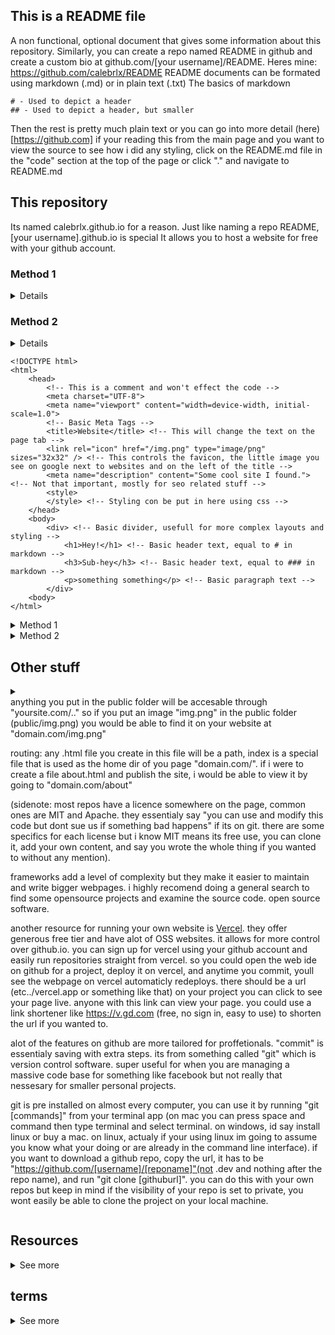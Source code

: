 ## This is a README file
A non functional, optional document that gives some information about this repository. 
Similarly, you can create a repo named README in github and create a custom bio at github.com/[your username]/README.
Heres mine: https://github.com/calebrlx/README
README documents can be formated using markdown (.md) or in plain text (.txt)
The basics of markdown

```
# - Used to depict a header
## - Used to depict a header, but smaller
```

Then the rest is pretty much plain text or you can go into more detail (here)[https://github.com]
if your reading this from the main page and you want to view the source to see how i did any styling, click on the README.md file in the "code" section at the top of the page or click "." and navigate to README.md

## This repository 
Its named calebrlx.github.io for a reason.
Just like naming a repo README, [your username].github.io is special
It allows you to host a website for free with your github account.



<h3>Method 1</h3>
<details closed>
<br>
Simply create the repo from your github home screen, 
click "add file", name it "index.html" and add this
</details>


<h3>Method 2</h3>
<details closed>
or click "." on your keyboard while in the your repos home which should open github.dev, an online ide. on the far left hand side youll see a vertical list of items, click on the gear icon at the bottom, hover over Themes and click the first item in the list (Colors Themes) and select something with dark in the name. now that thats out of the way, click the top item that looks like files, once in the Explorer menu, hover over the item that has the repoository name in all caps and [GITHUB], then select the far right icon that looks like a single file with a plus next to it. That should bring up a text input box that. just put "index.html" and hit enter. now click on that file and add this
</details>


```
<!DOCTYPE html>
<html>
    <head>
        <!-- This is a comment and won't effect the code -->
        <meta charset="UTF-8">
        <meta name="viewport" content="width=device-width, initial-scale=1.0">
        <!-- Basic Meta Tags -->
        <title>Website</title> <!-- This will change the text on the page tab -->
        <link rel="icon" href="/img.png" type="image/png" sizes="32x32" /> <!-- This controls the favicon, the little image you see on google next to websites and on the left of the title -->
        <meta name="description" content="Some cool site I found."> <!-- Not that important, mostly for seo related stuff -->
        <style> 
        </style> <!-- Styling con be put in here using css -->
    </head>
    <body>
        <div> <!-- Basic divider, usefull for more complex layouts and styling -->
            <h1>Hey!</h1> <!-- Basic header text, equal to # in markdown -->
            <h3>Sub-hey</h3> <!-- Basic header text, equal to ### in markdown -->
            <p>something something</p> <!-- Basic paragraph text -->
        </div>
    <body>
</html>
```

<details closed>
<summary>Method 1</summary>
once done, click the green "commit" button in the upper right hand corner. it should bring up a commit screen with a message, just click commit changes or what ever it wants you to do. once its commited, wait about a minute, create a new tab in your browser, enter "https://[your username].github.io" and go to the page. hopfully if you did every thing right you should see some text that look familiar. (if not, my emails caleb@alyeska.dev). once thats up and running, I want you to google "single page html github" or click [here](https://github.com/topics/githubio), and from there find a website you like. just click on a repo, most of the time theres a link on the right side you can click on to view a demo of the website in the repo. then you can open the files and copy/paste them into your github.io repo. some sites may be designed differently and may use css, js, or another frame work.
</details>


<details closed>
<summary>Method 2</summary>
after that, click the 3rd item down from the top, should look like 3 dots connected in a sort of branch pattern. this is source control. your gonna see the file(s) you just created under changes. theres a text box above that and the green commit and push (read it as "save") button. your gonna wanna enter something in this, doesnt matter what it is, you could actualy describe what you did to change to file (in this case, added the first file) or you can do like the professionals like me do and enter a random letter. after youve entered your description/message, click the commit button. this will upload your changes to the repo and after minute, you should be able to go to https://[your username].github.io
</details>



## Other stuff
<details closed>
<summary><summary>
anything you put in the public folder will be accesable through "yoursite.com/.." so if you put an image "img.png" in the public folder (public/img.png) you would be able to find it on your website at "domain.com/img.png"

routing: any .html file you create in this file will be a path, index is a special file that is used as the home dir of you page "domain.com/". if i were to create a file about.html and publish the site, i would be able to view it by going to "domain.com/about"

(sidenote: most repos have a licence somewhere on the page, common ones are MIT and Apache. they essentialy say "you can use and modify this code but dont sue us if something bad happens" if its on git. there are some specifics for each license but i know MIT means its free use, you can clone it, add your own content, and say you wrote the whole thing if you wanted to without any mention). 

frameworks add a level of complexity but they make it easier to maintain and write bigger webpages. i highly recomend doing a general search to find some opensource projects and examine the source code. open source software.

another resource for running your own website is [Vercel](https://vercel.com). they offer generous free tier and have alot of OSS websites. it allows for more control over github.io. you can sign up for vercel using your github account and easily run repositories straight from vercel. so you could open the web ide on github for a project, deploy it on vercel, and anytime you commit, youll see the webpage on vercel automaticly redeploys. there should be a url (etc../vercel.app or something like that) on your project you can click to see your page live. anyone with this link can view your page. you could use a link shortener like https://v.gd.com (free, no sign in, easy to use) to shorten the url if you wanted to.

alot of the features on github are more tailored for proffetionals. "commit" is essentialy saving with extra steps. its from something called "git" which is version control software. super useful for when you are managing a massive code base for something like facebook but not really that nessesary for smaller personal projects. 

git is pre installed on almost every computer, you can use it by running "git [commands]" from your terminal app (on mac you can press space and command then type terminal and select terminal. on windows, id say install linux or buy a mac. on linux, actualy if your using linux im going to assume you know what your doing or are already in the command line interface). if you want to download a github repo, copy the url, it has to be "https://github.com/[username]/[reponame]"(not .dev and nothing after the repo name), and run "git clone [githuburl]". you can do this with your own repos but keep in mind if the visibility of your repo is set to private, you wont easily be able to clone the project on your local machine.
</details>


## Resources
<details closed>
<summary>See more</summary>
my personal faverite OSS include:
- [next.js](https://github.com/../) (framework)
- [chadnext](https://github.com/../chadnext) (basic SaaS that uses next.js)

idk abt opensource but amazing websites:
- https://huggingface.co/chat  - mostly for ai, /chat will alow you to try out the latest ai models completle for free and without an account 
- huggingface.co  - amazing site with the source code for ai models and other resources. 
- vercel.com  - hosting platform for webpages (https://vercel.com)
- railway.app  - hosting platform for resources (stuff like api's and databases) more technical (https://railway.app)
- aws  - hosting platform but more complex. i know they have a free tier but youd have to know ssh and how to use ubuntu headless along with alot of more complex computer system design stuff. also, this is the real way amazon was so successful, sure they make a decent amount off selling products but they also run most of the internet(they own computers, companies pay to use them and host their website. sites like vercel likley use aws to host websites by running some preconfigured server on aws and giving the user a nice drag and drop interface) its cheaper to use then other hosting platforms at enterprise scales. good to know about but dont worry too much about this (https://aws.amazon.com)
- chatgpt  - S+ tier resource. free to use 3.5 model but plus version is 100% worth it. (https://chat.openai.com)
- openai api  - more technical, useful if you want to make an app with ai. check out docs if you want more info, no free teir, credit based payment, still INSANELY cheap (https://platform.openai.com)
- vscode  - this is a local ide, its the same one github.dev uses. its completely free and opensource, i belive its made by microsoft but i could be wrong. its super light weight and feature rich yet simple to get started with, go to (https://vscode.com) and follow the instructions to install it localy if you want to work on projects localy
- docker  - more complex but its usefull for defining how an app runs (https://github.io)
- next.js  - docs for nextjs if you want to learn the frame work (https://nextjs.org/docs)
- sololearn  - good for learning the basics of a programming language, i think its on the app store
- pythonista  - ios app, its a few dollars on the app store but its a super useful for quickly writing and running basic python scripts without worring about set up 
</details>


## terms 
<details closed>
<summary>See more</summary>
### git
- git 
- pull
- merge
- main
- version control
- commit
- repo
- source code
- fork
- issues
- contribute
- push

### networking 
- http
- https
- tld (.com)
- subdomain
- port
- proxy
- ip
- dns
- records
- domain
- url
- uri
- cookies
- inspect
- webconsole

### cli
- cli
- navigation
    - ls 
    - cd 
    - mkdir
    - vim
    - rm -rf 
    - ~/
- npm
- pnpm
- yarn
- pip

### languages
- shell .sh
- typescript .ts .tsx
- javascript .js .jsx
- json .json
- python .py
- swift .swift

### files
- README.md
- index.html
- package.json
- yarn.lock
- .git
- docker-compose.yml
- Dockerfile

### other 
- syntax
- bug

</details>